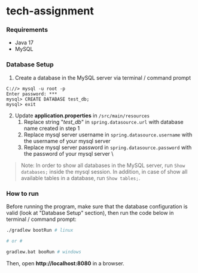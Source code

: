 # tech-assignment

### Requirements
* Java 17
* MySQL

### Database Setup
1. Create a database in the MySQL server via terminal / command prompt
```
C://> mysql -u root -p
Enter password: ***
mysql> CREATE DATABASE test_db;
mysql> exit
```
2. Update **application.properties** in `/src/main/resources`
    1. Replace string "*test_db*" in `spring.datasource.url` with database name created in step 1
    2. Replace mysql server username in `spring.datasource.username` with the username of your mysql server
    3. Replace mysql server password in `spring.datasource.password` with the password of your mysql server
\
> Note: In order to show all databases in the MySQL server, run `Show databases;` inside the mysql session. In addition, in case of show all available tables in a database, run `Show tables;`.

### How to run
Before running the program, make sure that the database configuration is valid (look at "Database Setup" section), then run the code below in terminal / command prompt:
```bash
./gradlew bootRun # linux

# or #

gradlew.bat booRun # windows
```

Then, open **http://localhost:8080** in a browser.